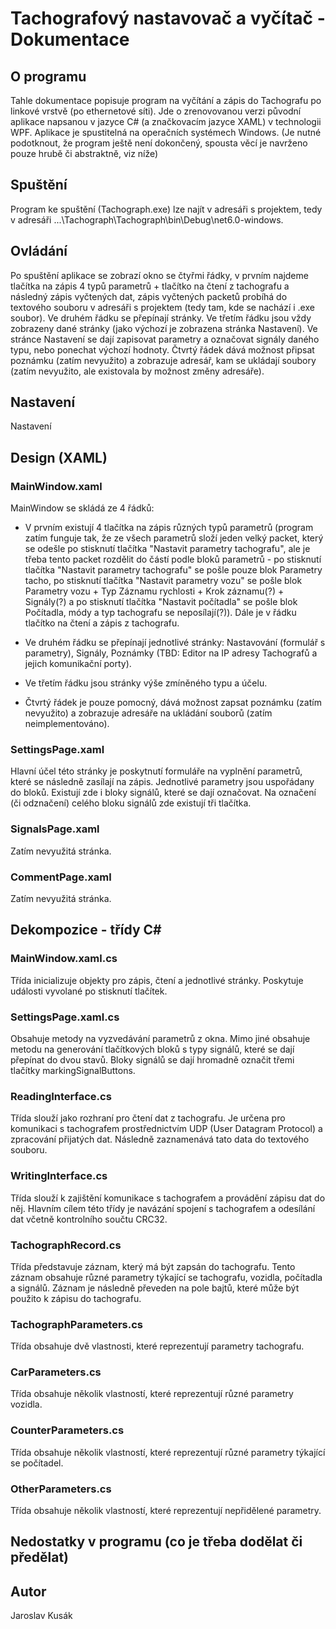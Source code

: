 # Tachografový nastavovač a vyčítač - Dokumentace

## O programu

Tahle dokumentace popisuje program na vyčítání a zápis do Tachografu po linkové vrstvě (po ethernetové síti). Jde o zrenovovanou verzi původní aplikace napsanou v jazyce C# (a značkovacím jazyce XAML) v technologii WPF. Aplikace je spustitelná na operačních systémech Windows. (Je nutné podotknout, že program ještě není dokončený, spousta věcí je navrženo pouze hrubě či abstraktně, viz níže)

## Spuštění

Program ke spuštění (Tachograph.exe) lze najít v adresáři s projektem, tedy v adresáři ...\Tachograph\Tachograph\bin\Debug\net6.0-windows.

## Ovládání

Po spuštění aplikace se zobrazí okno se čtyřmi řádky, v prvním najdeme tlačítka na zápis 4 typů parametrů + tlačítko na čtení z tachografu a následný zápis vyčtených dat, zápis vyčtených packetů probíhá do textového souboru v adresáři s projektem (tedy tam, kde se nachází i .exe soubor). Ve druhém řádku se přepínají stránky. Ve třetím řádku jsou vždy zobrazeny dané stránky (jako výchozí je zobrazena stránka Nastavení). Ve stránce Nastavení se dají zapisovat parametry a označovat signály daného typu, nebo ponechat výchozí hodnoty. Čtvrtý řádek dává možnost připsat poznámku (zatím nevyužito) a zobrazuje adresář, kam se ukládají soubory (zatím nevyužito, ale existovala by možnost změny adresáře).

## Nastavení

Nastavení

## Design (XAML)

### MainWindow.xaml

MainWindow se skládá ze 4 řádků: 

- V prvním existují 4 tlačítka na zápis různých typů parametrů (program zatím funguje tak, že ze všech parametrů složí jeden velký packet, který se odešle po stisknutí tlačítka "Nastavit parametry tachografu", ale je třeba tento packet rozdělit do částí podle bloků parametrů - po stisknutí tlačítka "Nastavit parametry tachografu" se pošle pouze blok Parametry tacho, po stisknutí tlačítka "Nastavit parametry vozu" se pošle blok Parametry vozu + Typ Záznamu rychlosti + Krok záznamu(?) + Signály(?) a po stisknutí tlačítka "Nastavit počítadla" se pošle blok Počítadla, módy a typ tachografu se neposílají(?)). Dále je v řádku tlačítko na čtení a zápis z tachografu.

- Ve druhém řádku se přepínají jednotlivé stránky: Nastavování (formulář s parametry), Signály, Poznámky (TBD: Editor na IP adresy Tachografů a jejich komunikační porty).

- Ve třetím řádku jsou stránky výše zmíněného typu a účelu.

- Čtvrtý řádek je pouze pomocný, dává možnost zapsat poznámku (zatím nevyužito) a zobrazuje adresáře na ukládání souborů (zatím neimplementováno).

### SettingsPage.xaml

Hlavní účel této stránky je poskytnutí formuláře na vyplnění parametrů, které se následně zasílají na zápis. Jednotlivé parametry jsou uspořádany do bloků. Existují zde i bloky signálů, které se dají označovat. Na označení (či odznačení) celého bloku signálů zde existují tři tlačítka.

### SignalsPage.xaml

Zatím nevyužitá stránka.

### CommentPage.xaml

Zatím nevyužitá stránka.

## Dekompozice - třídy C#

### MainWindow.xaml.cs

Třída inicializuje objekty pro zápis, čtení a jednotlivé stránky. Poskytuje události vyvolané po stisknutí tlačítek.

### SettingsPage.xaml.cs

Obsahuje metody na vyzvedávání parametrů z okna. Mimo jiné obsahuje metodu na generování tlačítkových bloků s typy signálů, které se dají přepínat do dvou stavů. Bloky signálů se dají hromadně označit třemi tlačítky markingSignalButtons.

### ReadingInterface.cs

Třída slouží jako rozhraní pro čtení dat z tachografu. Je určena pro komunikaci s tachografem prostřednictvím UDP (User Datagram Protocol) a zpracování přijatých dat. Následně zaznamenává tato data do textového souboru.

### WritingInterface.cs

Třída slouží k zajištění komunikace s tachografem a provádění zápisu dat do něj. Hlavním cílem této třídy je navázání spojení s tachografem a odesílání dat včetně kontrolního součtu CRC32.

### TachographRecord.cs

Třída představuje záznam, který má být zapsán do tachografu. Tento záznam obsahuje různé parametry týkající se tachografu, vozidla, počítadla a signálů. Záznam je následně převeden na pole bajtů, které může být použito k zápisu do tachografu.

### TachographParameters.cs

Třída obsahuje dvě vlastnosti, které reprezentují parametry tachografu.

### CarParameters.cs

Třída obsahuje několik vlastností, které reprezentují různé parametry vozidla.

### CounterParameters.cs

Třída obsahuje několik vlastností, které reprezentují různé parametry týkající se počítadel.

### OtherParameters.cs

Třída obsahuje několik vlastností, které reprezentují nepřidělené parametry.

## Nedostatky v programu (co je třeba dodělat či předělat)

## Autor

Jaroslav Kusák
